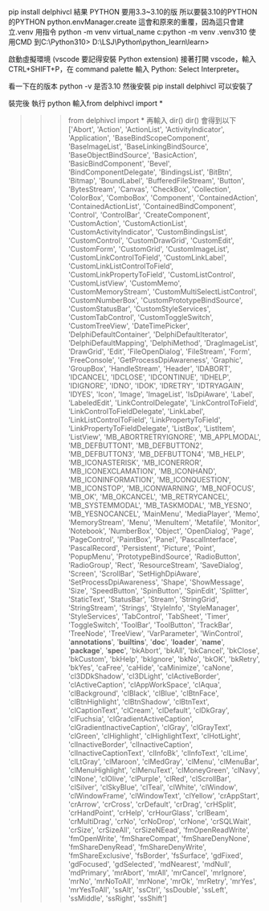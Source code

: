 pip install delphivcl
結果 PYTHON 要用3.3~3.10的版
所以要裝3.10的PYTHON的PYTHON
python.envManager.create 這會和原來的重覆，因為這只會建立.venv
 用指令
python -m venv virtual_name
c:python -m venv .venv310
使用CMD 到C:\Python310>
D:\LSJ\Python\python_learn\learn>


啟動虛擬環境 (vscode 要記得安裝 Python extension)
接著打開 vscode，輸入 CTRL+SHIFT+P，在 command palette 輸入 Python: Select Interpreter。

看一下在的版本 python -v 是否3.10
然後安裝
pip install delphivcl 可以安裝了

裝完後 執行 python
輸入from delphivcl import *
>>>from delphivcl import *
再輸入 dir()
>>>dir()
會得到以下
['Abort', 'Action', 'ActionList', 'ActivityIndicator', 'Application', 'BaseBindScopeComponent', 'BaseImageList', 'BaseLinkingBindSource', 'BaseObjectBindSource', 'BasicAction', 'BasicBindComponent', 'Bevel', 'BindComponentDelegate', 'BindingsList', 'BitBtn', 'Bitmap', 'BoundLabel', 'BufferedFileStream', 'Button', 'BytesStream', 'Canvas', 'CheckBox',
'Collection', 'ColorBox', 'ComboBox', 'Component', 'ContainedAction', 'ContainedActionList', 'ContainedBindComponent', 'Control', 'ControlBar', 'CreateComponent', 'CustomAction', 'CustomActionList', 'CustomActivityIndicator', 'CustomBindingsList', 'CustomControl', 'CustomDrawGrid', 'CustomEdit', 'CustomForm', 'CustomGrid', 'CustomImageList', 'CustomLinkControlToField', 'CustomLinkLabel', 'CustomLinkListControlToField', 'CustomLinkPropertyToField', 'CustomListControl', 'CustomListView', 'CustomMemo', 'CustomMemoryStream', 'CustomMultiSelectListControl', 'CustomNumberBox', 'CustomPrototypeBindSource', 'CustomStatusBar', 'CustomStyleServices', 'CustomTabControl', 'CustomToggleSwitch', 'CustomTreeView', 'DateTimePicker', 'DelphiDefaultContainer', 'DelphiDefaultIterator', 'DelphiDefaultMapping', 'DelphiMethod', 'DragImageList', 'DrawGrid', 'Edit', 'FileOpenDialog', 'FileStream', 'Form', 'FreeConsole', 'GetProcessDpiAwareness', 'Graphic', 'GroupBox', 'HandleStream', 'Header', 'IDABORT', 'IDCANCEL', 'IDCLOSE', 'IDCONTINUE', 'IDHELP', 'IDIGNORE', 'IDNO', 'IDOK', 'IDRETRY', 'IDTRYAGAIN', 'IDYES', 'Icon', 'Image', 'ImageList', 'IsDpiAware', 'Label', 'LabeledEdit', 'LinkControlDelegate', 'LinkControlToField', 'LinkControlToFieldDelegate', 'LinkLabel', 'LinkListControlToField', 'LinkPropertyToField', 'LinkPropertyToFieldDelegate', 'ListBox', 'ListItem', 'ListView', 'MB_ABORTRETRYIGNORE', 'MB_APPLMODAL', 'MB_DEFBUTTON1', 'MB_DEFBUTTON2', 'MB_DEFBUTTON3', 'MB_DEFBUTTON4', 'MB_HELP', 'MB_ICONASTERISK', 'MB_ICONERROR', 'MB_ICONEXCLAMATION', 'MB_ICONHAND', 'MB_ICONINFORMATION', 'MB_ICONQUESTION', 'MB_ICONSTOP', 'MB_ICONWARNING', 'MB_NOFOCUS', 'MB_OK', 'MB_OKCANCEL', 'MB_RETRYCANCEL', 'MB_SYSTEMMODAL', 'MB_TASKMODAL', 'MB_YESNO', 'MB_YESNOCANCEL',
'MainMenu', 'MediaPlayer', 'Memo', 'MemoryStream', 'Menu', 'MenuItem', 'Metafile', 'Monitor', 'Notebook', 'NumberBox', 'Object', 'OpenDialog', 'Page', 'PageControl', 'PaintBox', 'Panel', 'PascalInterface', 'PascalRecord', 'Persistent', 'Picture', 'Point', 'PopupMenu', 'PrototypeBindSource', 'RadioButton', 'RadioGroup', 'Rect', 'ResourceStream', 'SaveDialog', 'Screen', 'ScrollBar', 'SetHighDpiAware', 'SetProcessDpiAwareness', 'Shape', 'ShowMessage', 'Size', 'SpeedButton', 'SpinButton', 'SpinEdit', 'Splitter', 'StaticText',
'StatusBar', 'Stream', 'StringGrid', 'StringStream', 'Strings', 'StyleInfo', 'StyleManager', 'StyleServices', 'TabControl', 'TabSheet', 'Timer', 'ToggleSwitch', 'ToolBar', 'ToolButton', 'TrackBar', 'TreeNode', 'TreeView', 'VarParameter', 'WinControl', '__annotations__', '__builtins__', '__doc__', '__loader__', '__name__', '__package__', '__spec__', 'bkAbort', 'bkAll', 'bkCancel', 'bkClose', 'bkCustom', 'bkHelp', 'bkIgnore', 'bkNo', 'bkOK', 'bkRetry', 'bkYes', 'caFree', 'caHide', 'caMinimize', 'caNone', 'cl3DDkShadow', 'cl3DLight', 'clActiveBorder', 'clActiveCaption', 'clAppWorkSpace', 'clAqua', 'clBackground', 'clBlack', 'clBlue', 'clBtnFace', 'clBtnHighlight', 'clBtnShadow', 'clBtnText', 'clCaptionText', 'clCream', 'clDefault', 'clDkGray', 'clFuchsia', 'clGradientActiveCaption', 'clGradientInactiveCaption', 'clGray', 'clGrayText', 'clGreen', 'clHighlight', 'clHighlightText', 'clHotLight', 'clInactiveBorder', 'clInactiveCaption', 'clInactiveCaptionText', 'clInfoBk', 'clInfoText', 'clLime', 'clLtGray', 'clMaroon', 'clMedGray', 'clMenu', 'clMenuBar', 'clMenuHighlight', 'clMenuText', 'clMoneyGreen', 'clNavy', 'clNone', 'clOlive', 'clPurple', 'clRed', 'clScrollBar', 'clSilver', 'clSkyBlue', 'clTeal', 'clWhite', 'clWindow', 'clWindowFrame', 'clWindowText', 'clYellow', 'crAppStart', 'crArrow', 'crCross',
'crDefault', 'crDrag', 'crHSplit', 'crHandPoint', 'crHelp', 'crHourGlass', 'crIBeam', 'crMultiDrag', 'crNo', 'crNoDrop', 'crNone', 'crSQLWait', 'crSize', 'crSizeAll', 'crSizeNEead', 'fmOpenReadWrite', 'fmOpenWrite', 'fmShareCompat', 'fmShareDenyNone', 'fmShareDenyRead', 'fmShareDenyWrite', 'fmShareExclusive', 'fsBorder', 'fsSurface', 'gdFixed', 'gdFocused', 'gdSelected', 'mdNearest', 'mdNull', 'mdPrimary', 'mrAbort', 'mrAll', 'mrCancel', 'mrIgnore', 'mrNo', 'mrNoToAll', 'mrNone', 'mrOk', 'mrRetry', 'mrYes', 'mrYesToAll', 'ssAlt', 'ssCtrl', 'ssDouble', 'ssLeft', 'ssMiddle', 'ssRight', 'ssShift']
